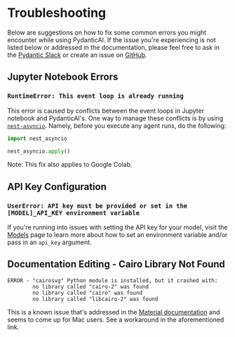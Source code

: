 # Troubleshooting

Below are suggestions on how to fix some common errors you might encounter while using PydanticAI. If the issue you're experiencing is not listed below or addressed in the documentation, please feel free to ask in the [Pydantic Slack](help.md) or create an issue on [GitHub](https://github.com/pydantic/pydantic-ai/issues).

## Jupyter Notebook Errors

### `RuntimeError: This event loop is already running`

This error is caused by conflicts between the event loops in Jupyter notebook and PydanticAI's. One way to manage these conflicts is by using [`nest-asyncio`](https://pypi.org/project/nest-asyncio/). Namely, before you execute any agent runs, do the following:
```python {test="skip"}
import nest_asyncio

nest_asyncio.apply()
```
Note: This fix also applies to Google Colab.

## API Key Configuration

### `UserError: API key must be provided or set in the [MODEL]_API_KEY environment variable`

If you're running into issues with setting the API key for your model, visit the [Models](models.md) page to learn more about how to set an environment variable and/or pass in an `api_key` argument.


## Documentation Editing - Cairo Library Not Found

```text
ERROR - "cairosvg" Python module is installed, but it crashed with:
        no library called "cairo-2" was found
        no library called "cairo" was found
        no library called "libcairo-2" was found
```

This is a known issue that's addressed in the [Material documentation](https://squidfunk.github.io/mkdocs-material/plugins/requirements/image-processing/#troubleshooting) and seems to come up for Mac users. See a workaround in the aforementioned link.
